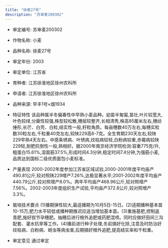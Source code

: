 ```yaml
---
title: "徐麦27号"
description: "苏审麦200302"
---
```

* 审定编号:  苏审麦200302

*  作物名称:  小麦

*  品种名称:  徐麦27号

*  审定年份:  2003

*  审定单位:  江苏省

* 育种者:  江苏徐淮地区徐州农科所

*  申请者:  江苏徐淮地区徐州农科所

*  品种来源:  早丰1号×烟1934

*  特征特性
该品种属半冬偏春性中早熟小麦品种。幼苗半匍匐,苗壮,叶片较宽大,叶色较绿,分蘖性较强,株型较松散,穗层较整齐,长相清秀,株高85厘米左右,穗纺缍形,长芒、白壳、白粒,结实性一般,籽粒角质。每亩穗数40万左右,每穗实粒数30粒左右,千粒重40克左右,较陕229高6-7克。全生育期230天左右,较陕229早熟4天左右。中感条锈病、叶锈病,纹枯病较轻,白粉病较重,赤霉病较陕229轻,耐肥抗倒性一般,熟相好。据2000年南京经济学院检测:容重775克/升,粗蛋白15.61%,湿面筋37.5%,形成时间4.3分钟,稳定时间7.4分钟,为强筋小麦,品质达到国标二级优质面包小麦标准。

*  产量表现
2000-2002年度参加江苏省区域试验,2000-2001年度平均亩产490.81公斤,较对照陕229增产7.26%,达极显著水平;2001-2002年度平均亩产440.79公斤,较对照增产8.0%。两年平均亩产468.96公斤,较对照增产7.56%。2002-2003年度组织生产试验,平均亩产372.8公斤,较对照增产3.3%。

*  栽培技术要点
(1)播期弹性较大,最适播期为10月5日-15日。(2)适期播种基本苗10-15万,肥力水平较低或播种期推迟应适当增加基本苗。(3)重施基肥,控制返青肥,施好拔节孕穗肥。抽穗后进行根外追肥或药肥混喷。同时应做好田间三沟配套、灌水抗旱等工作。(4)播前进行种子处理,冬前搞好化除,注意及时防治好纹枯病、白粉病、蚜虫等病虫害,后期搞好根外追肥,提高结实率和千粒重。

*  审定意见
通过审定
